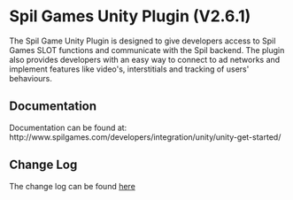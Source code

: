 <h1>Spil Games Unity Plugin (V2.6.1)</h1>

The Spil Game Unity Plugin is designed to give developers access to Spil Games SLOT functions and communicate with the Spil backend. The plugin also provides developers with an easy way to connect to ad networks and implement features like video's, interstitials and tracking of users' behaviours.

<h2>Documentation</h2>
Documentation can be found at: http://www.spilgames.com/developers/integration/unity/unity-get-started/

<h2>Change Log</h2>
The change log can be found <a href="https://github.com/spilgames/spil_event_unity_plugin/blob/master/CHANGELOG.md">here</a>
